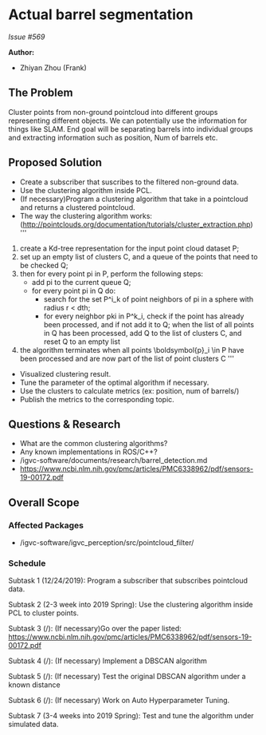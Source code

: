 # Actual barrel segmentation 

*Issue #569*

**Author:**
- Zhiyan Zhou (Frank)

## The Problem
Cluster points from non-ground pointcloud into different groups representing different objects. We can potentially use the information for things like SLAM.
End goal will be separating barrels into individual groups and extracting information such as position, Num of barrels etc.

## Proposed Solution
- Create a subscriber that suscribes to the filtered non-ground data.
- Use the clustering algorithm inside PCL.
- (If necessary)Program a clustering algorithm that take in a pointcloud and returns a clustered pointcloud.
- The way the clustering algorithm works: (http://pointclouds.org/documentation/tutorials/cluster_extraction.php) 
'''
1. create a Kd-tree representation for the input point cloud dataset P;
2. set up an empty list of clusters C, and a queue of the points that need to be checked Q;
3. then for every point pi in P, perform the following steps:
	- add pi to the current queue Q;
	- for every point pi in Q do:
		- search for the set P^i_k of point neighbors of pi in a sphere with radius r < dth;
		- for every neighbor pki in P^k_i, check if the point has already been processed, and if not add it to Q;
	when the list of all points in Q has been processed, add Q to the list of clusters C, and reset Q to an empty list
4. the algorithm terminates when all points \boldsymbol{p}_i \in P have been processed and are now part of the list of point clusters C
'''
- Visualized clustering result.
- Tune the parameter of the optimal algorithm if necessary.
- Use the clusters to calculate metrics (ex: position, num of barrels/) 
- Publish the metrics to the corresponding topic. 

## Questions & Research
- What are the common clustering algorithms?
- Any known implementations in ROS/C++?
- /igvc-software/documents/research/barrel_detection.md
- https://www.ncbi.nlm.nih.gov/pmc/articles/PMC6338962/pdf/sensors-19-00172.pdf

## Overall Scope

### Affected Packages
- /igvc-software/igvc_perception/src/pointcloud_filter/

### Schedule

Subtask 1 (12/24/2019): Program a subscriber that subscribes pointcloud data.

Subtask 2 (2-3 week into 2019 Spring): Use the clustering algorithm inside PCL to cluster points.

Subtask 3 (/): (If necessary)Go over the paper listed: https://www.ncbi.nlm.nih.gov/pmc/articles/PMC6338962/pdf/sensors-19-00172.pdf

Subtask 4 (/): (If necessary) Implement a DBSCAN algorithm 

Subtask 5 (/): (If necessary) Test the original DBSCAN algorithm under a known distance

Subtask 6 (/): (If necessary) Work on Auto Hyperparameter Tuning. 

Subtask 7 (3-4 weeks into 2019 Spring): Test and tune the algorithm under simulated data. 
